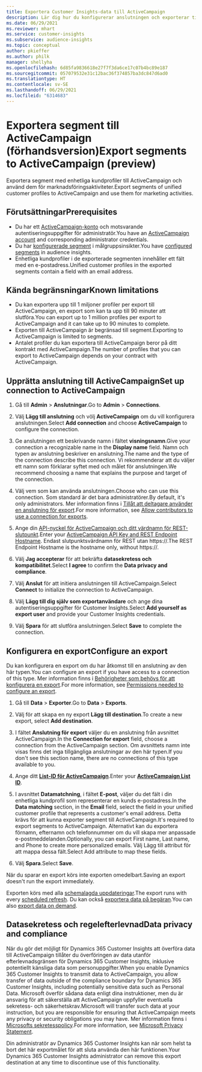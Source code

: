 ```yaml
---
title: Exportera Customer Insights-data till ActiveCampaign
description: Lär dig hur du konfigurerar anslutningen och exporterar till ActiveCampaign.
ms.date: 06/29/2021
ms.reviewer: mhart
ms.service: customer-insights
ms.subservice: audience-insights
ms.topic: conceptual
author: pkieffer
ms.author: philk
manager: shellyha
ms.openlocfilehash: 6d85fa9836618e27f7f3da6ce17c07b4bc89e187
ms.sourcegitcommit: 057079532e31c12bac36f374857ba3dc847d6ad0
ms.translationtype: HT
ms.contentlocale: sv-SE
ms.lasthandoff: 06/29/2021
ms.locfileid: "6314683"
---
```

# <a name="export-segments-to-activecampaign-preview"></a><span data-ttu-id="59875-103">Exportera segment till ActiveCampaign (förhandsversion)</span><span class="sxs-lookup"><span data-stu-id="59875-103">Export segments to ActiveCampaign (preview)</span></span>

<span data-ttu-id="59875-104">Exportera segment med enhetliga kundprofiler till ActiveCampaign och använd dem för marknadsföringsaktiviteter.</span><span class="sxs-lookup"><span data-stu-id="59875-104">Export segments of unified customer profiles to ActiveCampaign and use them for marketing activities.</span></span>

## <a name="prerequisites"></a><span data-ttu-id="59875-105">Förutsättningar</span><span class="sxs-lookup"><span data-stu-id="59875-105">Prerequisites</span></span>

-   <span data-ttu-id="59875-106">Du har ett [ActiveCampaign-konto](https://www.activecampaign.com/) och motsvarande autentiseringsuppgifter för administratör.</span><span class="sxs-lookup"><span data-stu-id="59875-106">You have an [ActiveCampaign account](https://www.activecampaign.com/) and corresponding administrator credentials.</span></span>
-   <span data-ttu-id="59875-107">Du har [konfigurerade segment](segments.md) i målgruppsinsikter.</span><span class="sxs-lookup"><span data-stu-id="59875-107">You have [configured segments](segments.md) in audience insights.</span></span>
-   <span data-ttu-id="59875-108">Enhetliga kundprofiler i de exporterade segmenten innehåller ett fält med en e-postadress.</span><span class="sxs-lookup"><span data-stu-id="59875-108">Unified customer profiles in the exported segments contain a field with an email address.</span></span>

## <a name="known-limitations"></a><span data-ttu-id="59875-109">Kända begränsningar</span><span class="sxs-lookup"><span data-stu-id="59875-109">Known limitations</span></span>

- <span data-ttu-id="59875-110">Du kan exportera upp till 1 miljoner profiler per export till ActiveCampaign, en export som kan ta upp till 90 minuter att slutföra.</span><span class="sxs-lookup"><span data-stu-id="59875-110">You can export up to 1 million profiles per export to ActiveCampaign and it can take up to 90 minutes to complete.</span></span>
- <span data-ttu-id="59875-111">Exporten till ActiveCampaign är begränsad till segment.</span><span class="sxs-lookup"><span data-stu-id="59875-111">Exporting to ActiveCampaign is limited to segments.</span></span>
- <span data-ttu-id="59875-112">Antalet profiler du kan exportera till ActiveCampaign beror på ditt kontrakt med ActiveCampaign.</span><span class="sxs-lookup"><span data-stu-id="59875-112">The number of profiles that you can export to ActiveCampaign depends on your contract with ActiveCampaign.</span></span>

## <a name="set-up-connection-to-activecampaign"></a><span data-ttu-id="59875-113">Upprätta anslutning till ActiveCampaign</span><span class="sxs-lookup"><span data-stu-id="59875-113">Set up connection to ActiveCampaign</span></span>

1. <span data-ttu-id="59875-114">Gå till **Admin** > **Anslutningar**.</span><span class="sxs-lookup"><span data-stu-id="59875-114">Go to **Admin** > **Connections**.</span></span>

1. <span data-ttu-id="59875-115">Välj **Lägg till anslutning** och völj **ActiveCampaign** om du vill konfigurera anslutningen.</span><span class="sxs-lookup"><span data-stu-id="59875-115">Select **Add connection** and choose **ActiveCampaign** to configure the connection.</span></span>

1. <span data-ttu-id="59875-116">Ge anslutningen ett beskrivande namn i fältet **visningsnamn**.</span><span class="sxs-lookup"><span data-stu-id="59875-116">Give your connection a recognizable name in the **Display name** field.</span></span> <span data-ttu-id="59875-117">Namn och typen av anslutning beskriver en anslutning.</span><span class="sxs-lookup"><span data-stu-id="59875-117">The name and the type of the connection describe this connection.</span></span> <span data-ttu-id="59875-118">Vi rekommenderar att du väljer ett namn som förklarar syftet med och målet för anslutningen.</span><span class="sxs-lookup"><span data-stu-id="59875-118">We recommend choosing a name that explains the purpose and target of the connection.</span></span>

1. <span data-ttu-id="59875-119">Välj vem som kan använda anslutningen.</span><span class="sxs-lookup"><span data-stu-id="59875-119">Choose who can use this connection.</span></span> <span data-ttu-id="59875-120">Som standard är det bara administratörer.</span><span class="sxs-lookup"><span data-stu-id="59875-120">By default, it's only administrators.</span></span> <span data-ttu-id="59875-121">Mer information finns i [Tillåt att deltagare använder en anslutning för export](connections.md#allow-contributors-to-use-a-connection-for-exports).</span><span class="sxs-lookup"><span data-stu-id="59875-121">For more information, see [Allow contributors to use a connection for exports](connections.md#allow-contributors-to-use-a-connection-for-exports).</span></span>

1. <span data-ttu-id="59875-122">Ange din [API-nyckel för ActiveCampaign och ditt värdnamn för REST-slutpunkt](https://help.activecampaign.com/hc/articles/207317590-Getting-started-with-the-API#how-to-obtain-your-activecampaign-api-url-and-key).</span><span class="sxs-lookup"><span data-stu-id="59875-122">Enter your [ActiveCampaign API Key and REST Endpoint Hostname](https://help.activecampaign.com/hc/articles/207317590-Getting-started-with-the-API#how-to-obtain-your-activecampaign-api-url-and-key).</span></span> <span data-ttu-id="59875-123">Endast slutpunktsvärdnamn för REST utan https://.</span><span class="sxs-lookup"><span data-stu-id="59875-123">The REST Endpoint Hostname is the hostname only, without https://.</span></span> 

1. <span data-ttu-id="59875-124">Välj **Jag accepterar** för att bekräfta **datasekretess och kompatibilitet**.</span><span class="sxs-lookup"><span data-stu-id="59875-124">Select **I agree** to confirm the **Data privacy and compliance**.</span></span>

1. <span data-ttu-id="59875-125">Välj **Anslut** för att initiera anslutningen till ActiveCampaign.</span><span class="sxs-lookup"><span data-stu-id="59875-125">Select **Connect** to initialize the connection to ActiveCampaign.</span></span>

1. <span data-ttu-id="59875-126">Välj **Lägg till dig själv som exportanvändare** och ange dina autentiseringsuppgifter för Customer Insights.</span><span class="sxs-lookup"><span data-stu-id="59875-126">Select **Add yourself as export user** and provide your Customer Insights credentials.</span></span>

1. <span data-ttu-id="59875-127">Välj **Spara** för att slutföra anslutningen.</span><span class="sxs-lookup"><span data-stu-id="59875-127">Select **Save** to complete the connection.</span></span>

## <a name="configure-an-export"></a><span data-ttu-id="59875-128">Konfigurera en export</span><span class="sxs-lookup"><span data-stu-id="59875-128">Configure an export</span></span>

<span data-ttu-id="59875-129">Du kan konfigurera en export om du har åtkomst till en anslutning av den här typen.</span><span class="sxs-lookup"><span data-stu-id="59875-129">You can configure an export if you have access to a connection of this type.</span></span> <span data-ttu-id="59875-130">Mer information finns i [Behörigheter som behövs för att konfigurera en export](export-destinations.md#set-up-a-new-export).</span><span class="sxs-lookup"><span data-stu-id="59875-130">For more information, see [Permissions needed to configure an export](export-destinations.md#set-up-a-new-export).</span></span>

1. <span data-ttu-id="59875-131">Gå till **Data** > **Exporter**.</span><span class="sxs-lookup"><span data-stu-id="59875-131">Go to **Data** > **Exports**.</span></span>

1. <span data-ttu-id="59875-132">Välj för att skapa en ny export **Lägg till destination**.</span><span class="sxs-lookup"><span data-stu-id="59875-132">To create a new export, select **Add destination**.</span></span>

1. <span data-ttu-id="59875-133">I fältet **Anslutning för export** väljer du en anslutning från avsnittet ActiveCampaign.</span><span class="sxs-lookup"><span data-stu-id="59875-133">In the **Connection for export** field, choose a connection from the ActiveCampaign section.</span></span> <span data-ttu-id="59875-134">Om avsnittets namn inte visas finns det inga tillgängliga anslutningar av den här typen.</span><span class="sxs-lookup"><span data-stu-id="59875-134">If you don't see this section name, there are no connections of this type available to you.</span></span>

1. <span data-ttu-id="59875-135">Ange ditt [**List-ID för ActiveCampaign**](https://help.activecampaign.com/hc/articles/360000030559-How-to-create-a-list-in-ActiveCampaign).</span><span class="sxs-lookup"><span data-stu-id="59875-135">Enter your [**ActiveCampaign List ID**](https://help.activecampaign.com/hc/articles/360000030559-How-to-create-a-list-in-ActiveCampaign).</span></span>    

3. <span data-ttu-id="59875-136">I avsnittet **Datamatchning**, i fältet **E-post**, väljer du det fält i din enhetliga kundprofil som representerar en kunds e-postadress.</span><span class="sxs-lookup"><span data-stu-id="59875-136">In the **Data matching** section, in the **Email** field, select the field in your unified customer profile that represents a customer's email address.</span></span> <span data-ttu-id="59875-137">Detta krävs för att kunna exporter segment till ActiveCampaign.</span><span class="sxs-lookup"><span data-stu-id="59875-137">It's required to export segments to ActiveCampaign.</span></span> <span data-ttu-id="59875-138">Alternativt kan du exportera förnamn, efternamn och telefonnummer om du vill skapa mer anpassade e-postmeddelanden.</span><span class="sxs-lookup"><span data-stu-id="59875-138">Optionally, you can export First name, Last name, and Phone to create more personalized emails.</span></span> <span data-ttu-id="59875-139">Välj Lägg till attribut för att mappa dessa fält.</span><span class="sxs-lookup"><span data-stu-id="59875-139">Select Add attribute to map these fields.</span></span>

1. <span data-ttu-id="59875-140">Välj **Spara**.</span><span class="sxs-lookup"><span data-stu-id="59875-140">Select **Save**.</span></span>

<span data-ttu-id="59875-141">När du sparar en export körs inte exporten omedelbart.</span><span class="sxs-lookup"><span data-stu-id="59875-141">Saving an export doesn't run the export immediately.</span></span>

<span data-ttu-id="59875-142">Exporten körs med alla [schemalagda uppdateringar](system.md#schedule-tab).</span><span class="sxs-lookup"><span data-stu-id="59875-142">The export runs with every [scheduled refresh](system.md#schedule-tab).</span></span> <span data-ttu-id="59875-143">Du kan också [exportera data på begäran](export-destinations.md#run-exports-on-demand).</span><span class="sxs-lookup"><span data-stu-id="59875-143">You can also [export data on demand](export-destinations.md#run-exports-on-demand).</span></span> 


## <a name="data-privacy-and-compliance"></a><span data-ttu-id="59875-144">Datasekretess och regelefterlevnad</span><span class="sxs-lookup"><span data-stu-id="59875-144">Data privacy and compliance</span></span>

<span data-ttu-id="59875-145">När du gör det möjligt för Dynamics 365 Customer Insights att överföra data till ActiveCampaign tillåter du överföringen av data utanför efterlevnadsgränsen för Dynamics 365 Customer Insights, inklusive potentiellt känsliga data som personuppgifter.</span><span class="sxs-lookup"><span data-stu-id="59875-145">When you enable Dynamics 365 Customer Insights to transmit data to ActiveCampaign, you allow transfer of data outside of the compliance boundary for Dynamics 365 Customer Insights, including potentially sensitive data such as Personal Data.</span></span> <span data-ttu-id="59875-146">Microsoft överför sådana data enligt dina instruktioner, men du är ansvarig för att säkerställa att ActiveCampaign uppfyller eventuella sekretess- och säkerhetskrav.</span><span class="sxs-lookup"><span data-stu-id="59875-146">Microsoft will transfer such data at your instruction, but you are responsible for ensuring that ActiveCampaign meets any privacy or security obligations you may have.</span></span> <span data-ttu-id="59875-147">Mer information finns i [Microsofts sekretesspolicy](https://go.microsoft.com/fwlink/?linkid=396732).</span><span class="sxs-lookup"><span data-stu-id="59875-147">For more information, see [Microsoft Privacy Statement](https://go.microsoft.com/fwlink/?linkid=396732).</span></span>

<span data-ttu-id="59875-148">Din administratör av Dynamics 365 Customer Insights kan när som helst ta bort det här exportmålet för att sluta använda den här funktionen.</span><span class="sxs-lookup"><span data-stu-id="59875-148">Your Dynamics 365 Customer Insights administrator can remove this export destination at any time to discontinue use of this functionality.</span></span>
